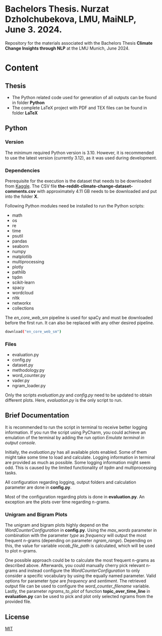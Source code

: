 # Bachelors Thesis. Nurzat Dzholchubekova, LMU, MaiNLP, June 3. 2024.

Repository for the materials associated with the Bachelors Thesis 
**Climate Change Insights through NLP** at the LMU Munich, June 2024.

# Content

## Thesis

- The Python related code used for generation of all outputs can be found in folder **Python**
- The complete LaTeX project with PDF and TEX files can be found in folder **LaTeX**

## Python

### Version

The minimum required Python version is 3.10. However, it is 
recommended to use the latest version (currently 3.12), as it was 
used during development.

### Dependencies

Prerequisite for the execution is the dataset that needs to be downloaded from 
[Kaggle](https://www.kaggle.com/datasets/pavellexyr/the-reddit-climate-change-dataset). 
The CSV file __the-reddit-climate-change-dataset-comments.csv__ with approximately 
4.11 GB needs to be downloaded and put into the folder **X**. 

Following Python modules need be installed to run the Python scripts:
- math
- os
- re
- time
- psutil
- pandas
- seaborn
- numpy
- matplotlib
- multiprocessing
- plotly
- pathlib
- tqdm
- scikit-learn
- spacy
- wordcloud
- nltk
- networkx
- collections

The _en_core_web_sm_ pipeline is used for spaCy and must be downloaded 
before the first run. It can also be replaced with any other desired 
pipeline.

```bash
download("en_core_web_sm")
```

### Files

- evaluation.py
- config.py
- dataset.py
- methodology.py
- word_counter.py
- vader.py
- ngram_loader.py

Only the scripts _evaluation.py_ and _config.py_ need to be updated 
to obtain different plots. Here, _evaluation.py_ is the only script 
to run.

## Brief Documentation

It is recommended to run the script in terminal to receive better
logging information. If you run the script using PyCharm, you could
achieve an emulation of the terminal by adding the run option
_Emulate terminal in output console_.

Initially, the _evaluation.py_ has all available plots enabled.
Some of them might take some time to load and calculate. Logging
information in terminal are provided as much as possible. Some
logging information might seem odd. This is caused by the limited 
functionality of _tqdm_ and multiprocessing tasks. 

All configuration regarding logging, output folders and calculation
parameter are done in **config.py**. 

Most of the configuration regarding plots is done in **evaluation.py**. 
An exception are the plots over time regarding n-grams. 

### Unigram and Bigram Plots

The unigram and bigram plots highly depend on the _WordCounterConfiguration_
in **config.py**. Using the _max_words_ parameter in combination with the 
parameter _type_ as _frequency_ will output the most frequent n-grams
(depending on parameter _ngram_range_). Depending on this, the value for 
variable _vocab_file_path_ is calculated, which will be used to plot
n-grams. 

One possible approach could be to calculate the most frequent n-grams as
described above. Afterwards, you could manually cherry pick relevant 
n-grams and instead configure the _WordCounterConfiguration_ to only 
consider a specific vocabulary by using the equally named parameter. 
Valid options for parameter _type_ are _frequency_ and _sentiment_. 
The retrieved output file can be used to configure the 
_word_counter_filename_ variable. Lastly, the parameter _ngrams_to_plot_
of function **topic_over_time_line** in **evaluation.py** can be 
used to pick and plot only selected ngrams from the provided file. 

## License

[MIT](https://choosealicense.com/licenses/mit/)
